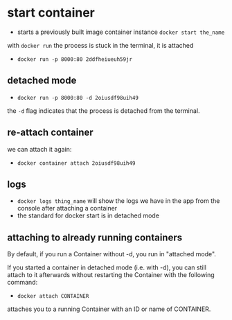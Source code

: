# start container

- starts a previously built image container instance `docker start the_name`

with `docker run` the process is stuck in the terminal, it is attached

- `docker run -p 8000:80 2ddfheiueuh59jr`

## detached mode

- `docker run -p 8000:80 -d 2oiusdf98uih49`

the `-d` flag indicates that the process is detached from the terminal. 

## re-attach container

we can attach it again:

- `docker container attach 2oiusdf98uih49`

## logs

- `docker logs thing_name` will show the logs we have in the app from the console after attaching a container
- the standard for docker start is in detached mode

## attaching to already running containers

By default, if you run a Container without -d, you run in "attached mode".

If you started a container in detached mode (i.e. with -d), you can still attach to it afterwards without restarting the Container with the following command:

- `docker attach CONTAINER`

attaches you to a running Container with an ID or name of CONTAINER.